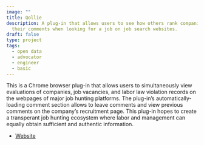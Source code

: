 ```yaml
---
image: ""
title: Qollie
description: A plug-in that allows users to see how others rank companies and
  their comments when looking for a job on job search websites.
draft: false
type: project
tags:
  - open data
  - advocator
  - engineer
  - basic
---
```

This is a Chrome browser plug-in that allows users to simultaneously view evaluations of companies, job vacancies, and labor law violation records on the webpages of major job hunting platforms. The plug-in’s automatically-loading comment section allows to leave comments and view previous comments on the company’s recruitment page. This plug-in hopes to create a transperant job hunting ecosystem where labor and management can equally obtain sufficient and authentic information.

- [Website](https://www.qollie.com/)
